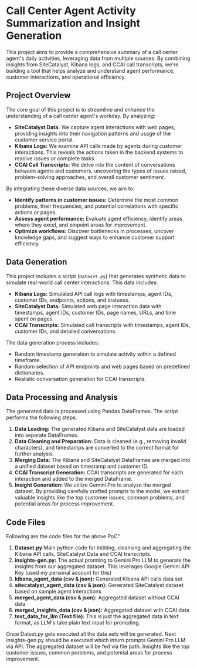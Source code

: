 # Call Center Agent Activity Summarization and Insight Generation

This project aims to provide a comprehensive summary of a call center agent's daily activities, leveraging data from multiple sources. By combining insights from SiteCatalyst, Kibana logs, and CCAI call transcripts, we're building a tool that helps analyze and understand agent performance, customer interactions, and operational efficiency.

## Project Overview

The core goal of this project is to streamline and enhance the understanding of a call center agent's workday. By analyzing:

- **SiteCatalyst Data:** We capture agent interactions with web pages, providing insights into their navigation patterns and usage of the customer service portal.
- **Kibana Logs:** We examine API calls made by agents during customer interactions. This reveals the actions taken in the backend systems to resolve issues or complete tasks.
- **CCAI Call Transcripts:** We delve into the content of conversations between agents and customers, uncovering the types of issues raised, problem-solving approaches, and overall customer sentiment.

By integrating these diverse data sources, we aim to:

- **Identify patterns in customer issues:** Determine the most common problems, their frequencies, and potential correlations with specific actions or pages.
- **Assess agent performance:** Evaluate agent efficiency, identify areas where they excel, and pinpoint areas for improvement.
- **Optimize workflows:** Discover bottlenecks in processes, uncover knowledge gaps, and suggest ways to enhance customer support efficiency.

## Data Generation

This project includes a script (`Dataset.py`) that generates synthetic data to simulate real-world call center interactions. This data includes:

- **Kibana Logs:** Simulated API call logs with timestamps, agent IDs, customer IDs, endpoints, actions, and statuses.
- **SiteCatalyst Data:** Simulated web page interaction data with timestamps, agent IDs, customer IDs, page names, URLs, and time spent on pages.
- **CCAI Transcripts:** Simulated call transcripts with timestamps, agent IDs, customer IDs, and detailed conversations.

The data generation process includes:

- Random timestamp generation to simulate activity within a defined timeframe.
- Random selection of API endpoints and web pages based on predefined dictionaries.
- Realistic conversation generation for CCAI transcripts.

## Data Processing and Analysis

The generated data is processed using Pandas DataFrames. The script performs the following steps:

1. **Data Loading:** The generated Kibana and SiteCatalyst data are loaded into separate DataFrames.
2. **Data Cleaning and Preparation:** Data is cleaned (e.g., removing invalid characters), and timestamps are converted to the correct format for further analysis.
3. **Merging Data:** The Kibana and SiteCatalyst DataFrames are merged into a unified dataset based on timestamp and customer ID.
4. **CCAI Transcript Generation:** CCAI transcripts are generated for each interaction and added to the merged DataFrame.
5. **Insight Generation:** We utilize Gemini Pro to analyze the merged dataset. By providing carefully crafted prompts to the model, we extract valuable insights like the top customer issues, common problems, and potential areas for process improvement.

## Code Files

Following are the code files for the above PoC"

1. **Dataset.py** Main python code for inititing, cleansing and aggregating the Kibana API calls, SiteCatalyst Data and CCAI transcripts.
2. **insights-gen.py:** The actual promting to Gemini Pro LLM to generate the insights from our aggregated dataset. This leverages Google Gemini API Key (used my personal account for this)
3. **kibana_agent_data (csv & json):** Generated Kibana API calls data set
4. **sitecatalyst_agent_data (csv & json):** Generated SiteCatalyst dataset based on sample agent interactions
5. **merged_agent_data (csv & json):** Aggregated dataset without CCAI data
6. **merged_insights_data (csv & json):** Aggregated dataset with CCAI data
7. **text_data_for_llm (Text file):** This is just the aggregated data in text format, as LLM's take plain text input for prompting.

Once Datset.py gets executed all the data sets will be generated.
Next insights-gen.py should be executed which inturn prompts Gemini Pro LLM via API. The aggregated dataset will be fed via file path.
Insights like the top customer issues, common problems, and potential areas for process improvement.
